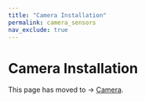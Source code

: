 ```yaml
---
title: "Camera Installation"
permalink: camera_sensors
nav_exclude: true
---
```


# Camera Installation

This page has moved to -> [Camera](noetic_magnisilver_camera).